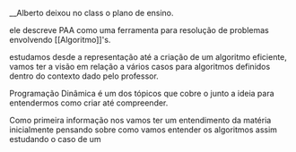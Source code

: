 __Alberto deixou no class o plano de ensino.

ele descreve PAA como uma ferramenta para resolução de problemas envolvendo 
[[Algoritmo]]'s.

estudamos desde a representação até a criação de um algoritmo eficiente,
vamos ter a visão em relação a vários casos  para algoritmos definidos dentro do contexto dado pelo professor.

Programação Dinâmica é um dos tópicos que cobre o junto a ideia para entendermos como criar até compreender.

Como primeira informação nos vamos ter um entendimento da matéria inicialmente pensando sobre como vamos entender os algoritmos assim estudando o caso de um 